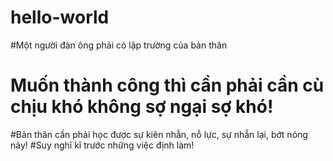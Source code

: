 # hello-world
#Một người đàn ông phải có lập trường của bản thân
# Muốn thành công thì cần phải cần cù chịu khó không sợ ngại sợ khó!
#Bản thân cần phải học được sự kiên nhẫn, nỗ lực, sự nhẫn lại, bớt nóng nảy!
#Suy nghĩ kĩ trước những việc định làm!
